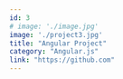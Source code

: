 ```yaml
---
id: 3
# image: './image.jpg'
image: './project3.jpg'
title: "Angular Project"
category: "Angular.js"
link: "https://github.com"
---
```

